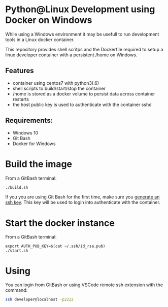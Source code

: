 # Python@Linux Development using Docker on Windows

While using a Windows environment it may be usefull to run development tools in a Linux docker container.

This repository provides shell scritps and the Dockerfile required to setup a linux developer container with a persistent /home on Windows.

## Features
- container using centos7 with python3(.6)
- shell scripts to build/start/stop the container
- /home is stored as a docker volume to persist data across container restarts
- the host public key is used to authenticate with the container sshd

## Requirements:
- Windows 10
- Git Bash
- Docker for Windows

# Build the image
From a GitBash terminal:
```sh
./build.sh
```

If you you are using Git Bash for the first time, make sure you [generate an ssh key](https://docs.github.com/en/github/authenticating-to-github/generating-a-new-ssh-key-and-adding-it-to-the-ssh-agent#generating-a-new-ssh-key).
This key will be used to login into authenticate with the container.


# Start the docker instance
From a GitBash terminal:
```
export AUTH_PUB_KEY=$(cat ~/.ssh/id_rsa.pub)
./start.sh
```

# Using
You can login from GitBash or using VSCode remote ssh extension with the command:
```sh
ssh developer@localhost -p2222
```
